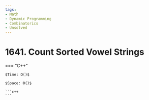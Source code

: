 ```yaml
---
tags:
- Math
- Dynamic Programming
- Combinatorics
- Unsolved
---
```



# 1641. Count Sorted Vowel Strings

=== "C++"

    $Time: O()$

    $Space: O()$

    ```c++
    ```